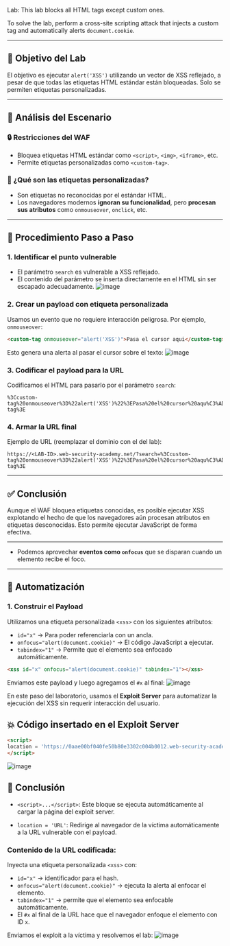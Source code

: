 Lab: This lab blocks all HTML tags except custom ones.

To solve the lab, perform a cross-site scripting attack that injects a custom tag and automatically alerts `document.cookie`.   

---

## 🎯 Objetivo del Lab

El objetivo es ejecutar `alert('XSS')` utilizando un vector de XSS reflejado, a pesar de que todas las etiquetas HTML estándar están bloqueadas. Solo se permiten etiquetas personalizadas.

---

## 🧠 Análisis del Escenario

### 🔒 Restricciones del WAF
- Bloquea etiquetas HTML estándar como `<script>`, `<img>`, `<iframe>`, etc.
- Permite etiquetas personalizadas como `<custom-tag>`.

### 🤔 ¿Qué son las etiquetas personalizadas?
- Son etiquetas no reconocidas por el estándar HTML.
- Los navegadores modernos **ignoran su funcionalidad**, pero **procesan sus atributos** como `onmouseover`, `onclick`, etc.

---

## 🚀 Procedimiento Paso a Paso

### 1. Identificar el punto vulnerable
- El parámetro `search` es vulnerable a XSS reflejado.
- El contenido del parámetro se inserta directamente en el HTML sin ser escapado adecuadamente.
![image](https://github.com/user-attachments/assets/50837f57-5fe2-4730-bc2e-6e265821aa74)



### 2. Crear un payload con etiqueta personalizada
Usamos un evento que no requiere interacción peligrosa. Por ejemplo, `onmouseover`:

```html
<custom-tag onmouseover="alert('XSS')">Pasa el cursor aqui</custom-tag>
```

Esto genera una alerta al pasar el cursor sobre el texto:
![image](https://github.com/user-attachments/assets/5d875582-ef36-45b3-9304-3d9350f337d7)


### 3. Codificar el payload para la URL

Codificamos el HTML para pasarlo por el parámetro `search`:

```
%3Ccustom-tag%20onmouseover%3D%22alert('XSS')%22%3EPasa%20el%20cursor%20aqu%C3%AD%3C%2Fcustom-tag%3E
```

### 4. Armar la URL final

Ejemplo de URL (reemplazar el dominio con el del lab):

```
https://<LAB-ID>.web-security-academy.net/?search=%3Ccustom-tag%20onmouseover%3D%22alert('XSS')%22%3EPasa%20el%20cursor%20aqu%C3%AD%3C%2Fcustom-tag%3E
```

---

## ✅ Conclusión

Aunque el WAF bloquea etiquetas conocidas, es posible ejecutar XSS explotando el hecho de que los navegadores aún procesan atributos en etiquetas desconocidas. Esto permite ejecutar JavaScript de forma efectiva.

---

- Podemos aprovechar **eventos como `onfocus`** que se disparan cuando un elemento recibe el foco.

---

## 🚀 Automatización

### 1. Construir el Payload
Utilizamos una etiqueta personalizada `<xss>` con los siguientes atributos:
- `id="x"` → Para poder referenciarla con un ancla.
- `onfocus="alert(document.cookie)"` → El código JavaScript a ejecutar.
- `tabindex="1"` → Permite que el elemento sea enfocado automáticamente.

```html
<xss id="x" onfocus="alert(document.cookie)" tabindex="1"></xss>
```
Enviamos este payload y luego agregamos el `#x` al final:
![image](https://github.com/user-attachments/assets/41549c6d-8045-40c4-a03c-0c1ad29f5126)

En este paso del laboratorio, usamos el **Exploit Server** para automatizar la ejecución del XSS sin requerir interacción del usuario.

## 💥 Código insertado en el Exploit Server

```html
<script>
location = 'https://0aae00bf040fe50b80e3302c004b0012.web-security-academy.net/?search=%3Cxss+id%3D%22x%22+onfocus%3D%22alert(document.cookie)%22+tabindex%3D%221%22%3E%3C%2Fxss%3E#x'
</script>
```
![image](https://github.com/user-attachments/assets/075c3474-8621-4d53-98aa-bb98bccd2461)

## 🧠 Conclusión

- `<script>...</script>`: Este bloque se ejecuta automáticamente al cargar la página del exploit server.

- `location = 'URL'`: Redirige al navegador de la víctima automáticamente a la URL vulnerable con el payload.

### Contenido de la URL codificada:

Inyecta una etiqueta personalizada `<xss>` con:

- `id="x"` → identificador para el hash.
- `onfocus="alert(document.cookie)"` → ejecuta la alerta al enfocar el elemento.
- `tabindex="1"` → permite que el elemento sea enfocable automáticamente.
- El `#x` al final de la URL hace que el navegador enfoque el elemento con ID `x`.



Enviamos el exploit a la víctima y resolvemos el lab:
![image](https://github.com/user-attachments/assets/2ca03a06-71d7-4fea-b7ad-e145da0b2c2d)



